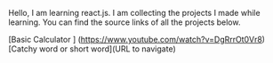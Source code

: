Hello, I am learning react.js. I am collecting the projects I made while learning. You can find the source links of all the projects below.

[Basic Calculator ] (https://www.youtube.com/watch?v=DgRrrOt0Vr8)  
[Catchy word or short word](URL to navigate)
